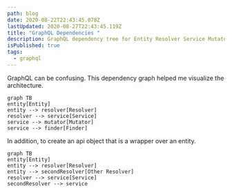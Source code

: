 ```yaml
---
path: blog
date: 2020-08-22T22:43:45.078Z
lastUpdated: 2020-08-27T22:43:45.119Z
title: "GraphQL Dependencies "
description: GraphQL dependency tree for Entity Resolver Service Mutator Finder
isPublished: true
tags:
  - graphql
---
```


GraphQL can be confusing. This dependency graph helped me visualize the architecture.

```mermaid
graph TB
entity[Entity]
entity --> resolver[Resolver]
resolver --> service[Service]
service --> mutator[Mutator]
service --> finder[Finder]
```

In addition, to create an api object that is a wrapper over an entity.

```mermaid
graph TB
entity[Entity]
entity --> resolver[Resolver]
entity --> secondResolver[Other Resolver]
resolver --> service[Service]
secondResolver --> service
```
